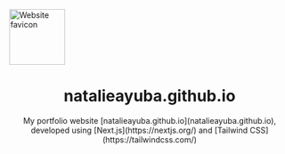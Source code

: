<img src="https://avatars.githubusercontent.com/u/79933132?v=4" alt="Website favicon" width="100" height="100" style="align-self: center">
<h1 style="text-align:center">natalieayuba.github.io</h2>
<p style="text-align:center">My portfolio website [natalieayuba.github.io](natalieayuba.github.io), developed using [Next.js](https://nextjs.org/) and [Tailwind CSS](https://tailwindcss.com/)</p>
